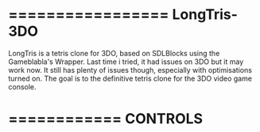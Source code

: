 =================
LongTris-3DO
=================

LongTris is a tetris clone for 3DO, based on SDLBlocks using the Gameblabla's Wrapper.
Last time i tried, it had issues on 3DO but it may work now.
It still has plenty of issues though, especially with optimisations turned on.
The goal is to the definitive tetris clone for the 3DO video game console.

============
CONTROLS
============

